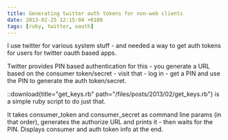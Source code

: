 ```yaml
---
title: Generating twitter auth tokens for non-web clients
date: 2013-02-25 12:15:04 +0100
tags: [ruby, twitter, oauth]
---
```


I use twitter for various system stuff - and needed a way to get auth tokens for users for twitter oauth based apps.

Twitter provides PIN based authentication for this - you generate a URL based on the consumer token/secret - visit that - log in - get a PIN and use the PIN to generate the auth token/secret.

::download{title="get_keys.rb" path="/files/posts/2013/02/get_keys.rb"} is a simple ruby script to do just that.

It takes consumer_token and consumer_secret as command line params (in that order), generates the authorize URL and prints it - then waits for the PIN. Displays consumer and auth token info at the end.
